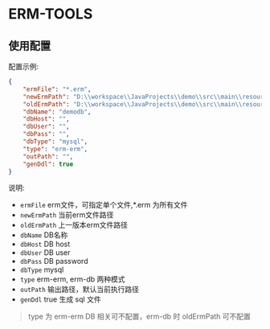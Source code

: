 # ERM-TOOLS 

## 使用配置

配置示例:

```json
{
    "ermFile": "*.erm",
    "newErmPath": "D:\\workspace\\JavaProjects\\demo\\src\\main\\resources\\db.erm",
    "oldErmPath": "D:\\workspace\\JavaProjects\\demo\\src\\main\\resources\\db2.erm",
    "dbName": "demodb",
    "dbHost": "",
    "dbUser": "",
    "dbPass": "",
    "dbType": "mysql",
    "type": "erm-erm",
    "outPath": "",
    "genDdl": true
}
```
    
说明:
- `ermFile` erm文件，可指定单个文件,*.erm 为所有文件
- `newErmPath` 当前erm文件路径
- `oldErmPath` 上一版本erm文件路径
- `dbName` DB名称
- `dbHost` DB host
- `dbUser` DB user
- `dbPass` DB password
- `dbType` mysql
- `type` erm-erm, erm-db 两种模式
- `outPath` 输出路径，默认当前执行路径
- `genDdl` true 生成 sql 文件

> type 为 erm-erm DB 相关可不配置，erm-db 时 oldErmPath 可不配置